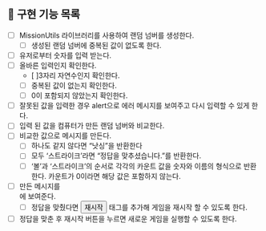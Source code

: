 ## 🎯 구현 기능 목록

- [ ] MissionUtils 라이브러리를 사용하여 랜덤 넘버를 생성한다.
  - [ ] 생성된 랜덤 넘버에 중복된 값이 없도록 한다.
- [ ] 유저로부터 숫자를 입력 받는다.
- [ ] 올바른 입력인지 확인한다.
  - [ ]3자리 자연수인지 확인한다.
  - [ ] 중복된 값이 없는지 확인한다.
  - [ ] 0이 포함되지 않았는지 확인한다.
- [ ] 잘못된 값을 입력한 경우 alert으로 에러 메시지를 보여주고 다시 입력할 수 있게 한다.
- [ ] 입력 된 값을 컴퓨터가 만든 랜덤 넘버와 비교한다.
- [ ] 비교한 값으로 메시지를 만든다.
  - [ ] 하나도 같지 않다면 “낫싱”을 반환한다
  - [ ] 모두 ‘스트라이크’라면 “정답을 맞추셨습니다.”를 반환한다.
  - [ ] ‘볼’과 ‘스트라이크’의 순서로 각각의 카운트 값을 숫자와 이름의 형식으로 반환한다. 카운트가 0이라면 해당 값은 포함하지 않는다.
- [ ] 만든 메시지를 <div id = “result”></div>에 보여준다.
  - [ ] 정답을 맞췄다면 <button id = “game-restart-button”>재시작</button> 태그를 추가해 게임을 재시작 할 수 있도록 한다.
- [ ] 정답을 맞춘 후 재시작 버튼을 누르면 새로운 게임을 실행할 수 있도록 한다.

